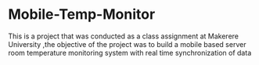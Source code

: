 # Mobile-Temp-Monitor
This is a project that was conducted as a class assignment at Makerere University ,the objective of the project was to build a mobile based server room temperature monitoring system with real time synchronization of data
